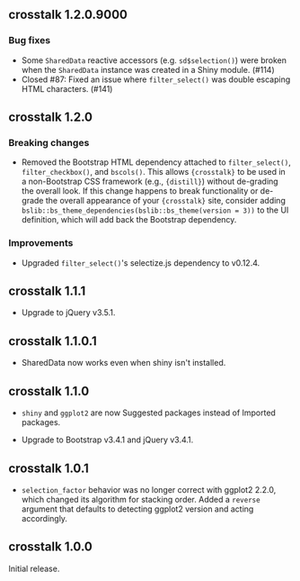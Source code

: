 ## crosstalk 1.2.0.9000

### Bug fixes

* Some `SharedData` reactive accessors (e.g. `sd$selection()`) were broken when the `SharedData` instance was created in a Shiny module. (#114)
* Closed #87: Fixed an issue where `filter_select()` was double escaping HTML characters. (#141)

## crosstalk 1.2.0

### Breaking changes

* Removed the Bootstrap HTML dependency attached to `filter_select()`, `filter_checkbox()`, and `bscols()`. This allows `{crosstalk}` to be used in a non-Bootstrap CSS framework (e.g., `{distill}`) without de-grading the overall look. If this change happens to break functionality or de-grade the overall appearance of your `{crosstalk}` site, consider adding `bslib::bs_theme_dependencies(bslib::bs_theme(version = 3))` to the UI definition, which will add back the Bootstrap dependency.

### Improvements

* Upgraded `filter_select()`'s selectize.js dependency to v0.12.4.

## crosstalk 1.1.1

* Upgrade to jQuery v3.5.1.

## crosstalk 1.1.0.1

* SharedData now works even when shiny isn't installed.

## crosstalk 1.1.0

* `shiny` and `ggplot2` are now Suggested packages instead of Imported packages.

* Upgrade to Bootstrap v3.4.1 and jQuery v3.4.1.

## crosstalk 1.0.1

* `selection_factor` behavior was no longer correct with ggplot2 2.2.0, which
  changed its algorithm for stacking order. Added a `reverse` argument that
  defaults to detecting ggplot2 version and acting accordingly.

## crosstalk 1.0.0

Initial release.
